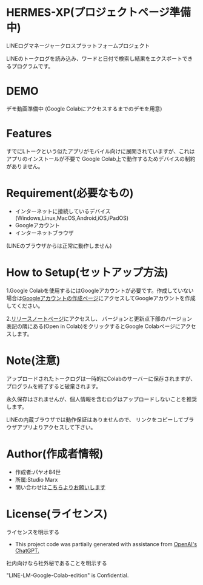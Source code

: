 # HERMES-XP(プロジェクトページ準備中)

LINEログマネージャークロスプラットフォームプロジェクト

LINEのトークログを読み込み、ワードと日付で検索し結果をエクスポートできるプログラムです。

# DEMO

デモ動画準備中
(Google Colabにアクセスするまでのデモを用意)

# Features

すでにLトークという似たアプリがモバイル向けに展開されていますが、これはアプリのインストールが不要で
Google Colab上で動作するためデバイスの制約がありません。

# Requirement(必要なもの)

* インターネットに接続しているデバイス(Windows,Linux,MacOS,Android,iOS,iPadOS)
* Googleアカウント
* インターネットブラウザ

(LINEのブラウザからは正常に動作しません)


# How to Setup(セットアップ方法)

1.Google Colabを使用するにはGoogleアカウントが必要です。作成していない場合は[Googleアカウントの作成ページ](https://accounts.google.com/v3/signin/identifier?continue=https%3A%2F%2Fwww.google.com%2F%3Fptid%3D19027681%26ptt%3D8%26fpts%3D0&ec=futura_hpp_co_si_001_p&ifkv=AeZLP9-8IyIvSvK7adppDJzxCQmDUWDLztl_hHNhpQlEfdvd0OMlZNmS46th0pj6tbldYKSGlhvESw&flowName=GlifWebSignIn&flowEntry=ServiceLogin&dsh=S-821299437%3A1736301879681893&ddm=1)にアクセスしてGoogleアカウントを作成してください。

2.[リリースノートページ](https://github.com/X1288664/LINE_logmanager_Prototype-Cross_Pratform/blob/release-notes/release%20notes.md)にアクセスし、
バージョンと更新点下部のバージョン表記の隣にある(Open in Colab)をクリックするとGoogle Colabページにアクセスします。

# Note(注意)

アップロードされたトークログは一時的にColabのサーバーに保存されますが、プログラムを終了すると破棄されます。

永久保存はされませんが、個人情報を含むログはアップロードしないことを推奨します。

LINEの内蔵ブラウザでは動作保証はありませんので、
リンクをコピーしてブラウザアプリよりアクセスして下さい。

# Author(作成者情報)

* 作成者:パヤオ84世
* 所属:Studio Marx
* 問い合わせは[こちらよりお願いします](https://forms.gle/VohmhtSFgMdEA77B6)

# License(ライセンス)
ライセンスを明示する

* This project code was partially generated with assistance from [OpenAI's ChatGPT.](https://chatgpt.com/)

社内向けなら社外秘であることを明示する

"LINE-LM-Google-Colab-edition" is Confidential.

